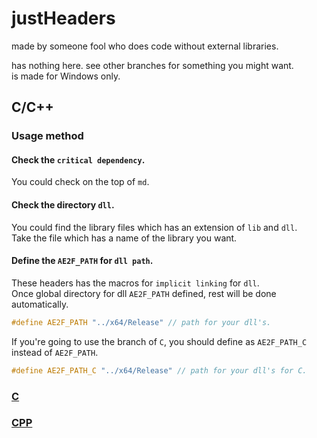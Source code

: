 # justHeaders
made by someone fool who does code without external libraries.

has nothing here.
see other branches for something you might want.  
is made for Windows only.

## C/C++
### Usage method
#### Check the `critical dependency`.
You could check on the top of `md`.

#### Check the directory `dll`.
You could find the library files which has an extension of `lib` and `dll`.  
Take the file which has a name of the library you want.

#### Define the `AE2F_PATH` for `dll path`.
These headers has the macros for `implicit linking` for `dll`.  
Once global directory for dll `AE2F_PATH` defined, rest will be done automatically.  
```cpp
#define AE2F_PATH "../x64/Release" // path for your dll's.
```
If you're going to use the branch of `C`, you should define as `AE2F_PATH_C` instead of `AE2F_PATH`.
```c
#define AE2F_PATH_C "../x64/Release" // path for your dll's for C.
```

### <a href="https://github.com/yuisanae2f/justHeaders/tree/C">C</a>
### <a href="https://github.com/yuisanae2f/justHeaders/tree/CPP">CPP</a>
